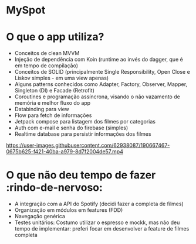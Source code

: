 # MySpot

# O que o app utiliza?
- Conceitos de clean MVVM
- Injeção de dependência com Koin (runtime ao invés do dagger, que é em tempo de compilação)
- Conceitos de SOLID (principalmente Single Responsibility, Open Close e Liskov simples - em uma view apenas)
- Alguns patterns conhecidos como Adapter, Factory, Observer, Mapper, Singleton (DI) e Facade (Retrofit)
- Coroutines e programação assíncrona, visando o não vazamento de memória e melhor fluxo do app
- Databinding para view
- Flow para fetch de informações
- Jetpack compose para listagem dos filmes por categorias
- Auth com e-mail e senha do firebase (simples)
- Realtime database para persistir informações dos filmes

https://user-images.githubusercontent.com/62938087/190667467-0675b625-f421-40ba-a979-8d7f2004de57.mp4

# O que não deu tempo de fazer :rindo-de-nervoso:
- A integração com a API do Spotify (decidi fazer a completa de filmes)
- Organização em módulos em features (FDD)
- Navegação genérica
- Testes unitários: Costumo utilizar o espresso e mockk, mas não deu tempo de implementar: preferi focar em desenvolver a feature de filmes completa
